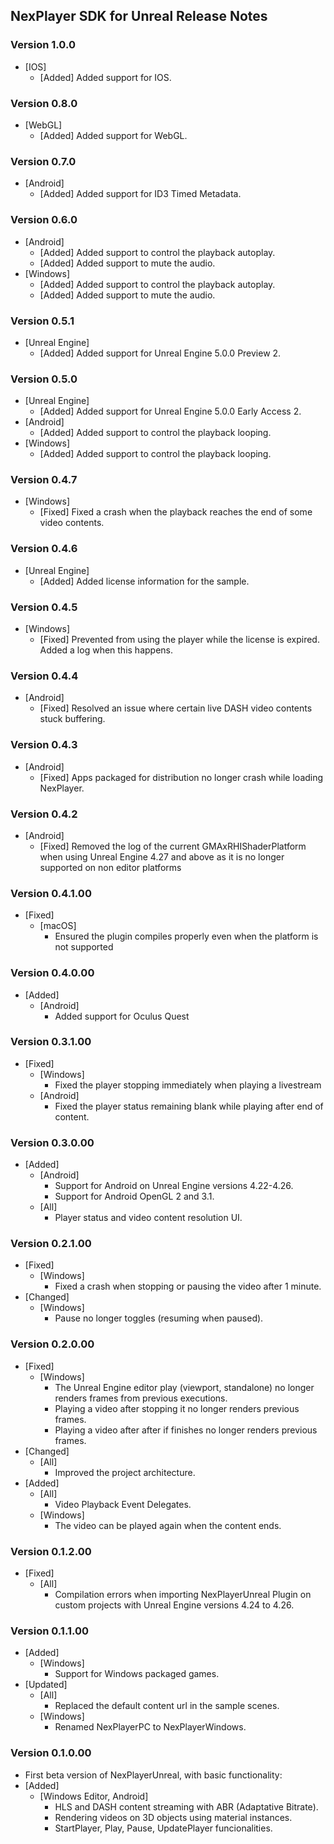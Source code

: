 ## NexPlayer SDK for Unreal Release Notes

### Version 1.0.0
- [IOS]
	- [Added] Added support for IOS.
### Version 0.8.0
- [WebGL]
	- [Added] Added support for WebGL.

### Version 0.7.0
- [Android]
	- [Added] Added support for ID3 Timed Metadata.

### Version 0.6.0
- [Android]
	- [Added] Added support to control the playback autoplay.
	- [Added] Added support to mute the audio.
- [Windows]
	- [Added] Added support to control the playback autoplay.
	- [Added] Added support to mute the audio.

### Version 0.5.1
- [Unreal Engine]
	- [Added] Added support for Unreal Engine 5.0.0 Preview 2.

### Version 0.5.0
- [Unreal Engine]
	- [Added] Added support for Unreal Engine 5.0.0 Early Access 2.
- [Android]
	- [Added] Added support to control the playback looping.
- [Windows]
	- [Added] Added support to control the playback looping.

### Version 0.4.7
- [Windows]
	- [Fixed] Fixed a crash when the playback reaches the end of some video contents.

### Version 0.4.6
- [Unreal Engine]
	- [Added] Added license information for the sample.

### Version 0.4.5
- [Windows]
	- [Fixed] Prevented from using the player while the license is expired. Added a log when this happens.

### Version 0.4.4
- [Android]
	- [Fixed] Resolved an issue where certain live DASH video contents stuck buffering.

### Version 0.4.3
- [Android]
	- [Fixed] Apps packaged for distribution no longer crash while loading NexPlayer.

### Version 0.4.2
- [Android]
	- [Fixed] Removed the log of the current GMAxRHIShaderPlatform when using Unreal Engine 4.27 and above as it is no longer supported on non editor platforms

### Version 0.4.1.00
- [Fixed]
	- [macOS]
		- Ensured the plugin compiles properly even when the platform is not supported

### Version 0.4.0.00
- [Added]
	- [Android]
		- Added support for Oculus Quest

### Version 0.3.1.00
- [Fixed]
	- [Windows]
		- Fixed the player stopping immediately when playing a livestream
	- [Android]
		- Fixed the player status remaining blank while playing after end of content.

### Version 0.3.0.00
- [Added]
	- [Android]
		- Support for Android on Unreal Engine versions 4.22-4.26.
		- Support for Android OpenGL 2 and 3.1.
	- [All]
		- Player status and video content resolution UI.

### Version 0.2.1.00
- [Fixed]
	- [Windows]
		- Fixed a crash when stopping or pausing the video after 1 minute.
- [Changed]
	- [Windows]
		- Pause no longer toggles (resuming when paused).

### Version 0.2.0.00
- [Fixed]
	- [Windows]
		- The Unreal Engine editor play (viewport, standalone) no longer renders frames from previous executions.
		- Playing a video after stopping it no longer renders previous frames.
		- Playing a video after after if finishes no longer renders previous frames.
- [Changed]
	- [All]
		- Improved the project architecture.
- [Added]
	- [All]
		- Video Playback Event Delegates.
	- [Windows]
		- The video can be played again when the content ends.

### Version 0.1.2.00
- [Fixed]
	- [All]
		- Compilation errors when importing NexPlayerUnreal Plugin on custom projects with Unreal Engine versions 4.24 to 4.26.

### Version 0.1.1.00
- [Added]
	- [Windows]
		- Support for Windows packaged games.
- [Updated]
	- [All]
		- Replaced the default content url in the sample scenes.
	- [Windows]
		- Renamed NexPlayerPC to NexPlayerWindows.

### Version 0.1.0.00
- First beta version of NexPlayerUnreal, with basic functionality:
- [Added]
	- [Windows Editor, Android]
		- HLS and DASH content streaming with ABR (Adaptative Bitrate).
		- Rendering videos on 3D objects using material instances.
		- StartPlayer, Play, Pause, UpdatePlayer funcionalities.
